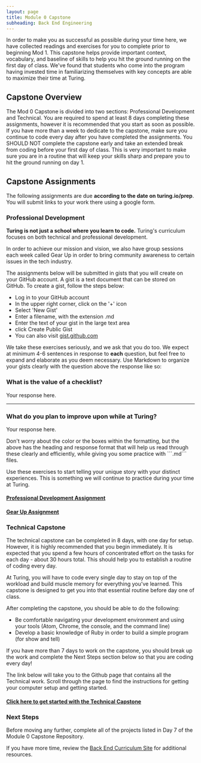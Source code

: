 ```yaml
---
layout: page
title: Module 0 Capstone
subheading: Back End Engineering
---
```


In order to make you as successful as possible during your time here, we have collected readings and exercises for you to complete prior to beginning Mod 1. This capstone helps provide important context, vocabulary, and baseline of skills to help you hit the ground running on the first day of class. We've found that students who come into the program having invested time in familiarizing themselves with key concepts are able to maximize their time at Turing.

## Capstone Overview

The Mod 0 Capstone is divided into two sections: Professional Development and Technical. You are required to spend at least 8 days completing these assignments, however it is recommended that you start as soon as possible. If you have more than a week to dedicate to the capstone, make sure you continue to code every day after you have completed the assignments. You SHOULD NOT complete the capstone early and take an extended break from coding before your first day of class. This is very important to make sure you are in a routine that will keep your skills sharp and prepare you to hit the ground running on day 1.

## Capstone Assignments

The following assignments are due **according to the date on turing.io/prep**. You will submit links to your work there using a google form.

### Professional Development

**Turing is not just a school where you learn to code.** Turing's curriculum focuses on both technical and professional development.

In order to achieve our mission and vision, we also have group sessions each week called Gear Up in order to bring community awareness to certain issues in the tech industry.

The assignments below will be submitted in gists that you will create on your GitHub account. A gist is a text document that can be stored on GitHub. To create a gist, follow the steps below:

* Log in to your GitHub account
* In the upper right corner, click on the '+' icon
* Select 'New Gist'
* Enter a filename, with the extension .md
* Enter the text of your gist in the large text area
* click Create Public Gist
* You can also visit [gist.github.com](https://gist.github.com/)

We take these exercises seriously, and we ask that you do too. We expect at minimum 4-6 sentences in response to **each** question, but feel free to expand and elaborate as you deem necessary. Use Markdown to organize your gists clearly with the question above the response like so:
<div class="try-it">
  <h3>What is the value of a checklist?</h3>
  <p>Your response here.</p>
  <hr>
  <h3>What do you plan to improve upon while at Turing?</h3>
  <p>Your response here.</p>
</div>
 Don't worry about the color or the boxes within the formatting, but the above has the heading and response format that will help us read through these clearly and efficiently, while giving you some practice with ```.md``` files.

 Use these exercises to start telling your unique story with your distinct experiences. This is something we will continue to practice during your time at Turing.

#### [Professional Development Assignment](https://github.com/turingschool/career-development-curriculum/blob/master/module-0-capstone/pd_prework.md)

#### [Gear Up Assignment](https://github.com/turingschool/gear-up/blob/master/pre-work/intro_with_empathy.markdown)

### Technical Capstone

The technical capstone can be completed in 8 days, with one day for setup. However, it is highly recommended that you begin  immediately. It is expected that you spend a few hours of concentrated effort on the tasks for each day - about 30 hours total. This should help you to establish a routine of coding every day.

At Turing, you will have to code every single day to stay on top of the workload and build muscle memory for everything you've learned. This capstone is designed to get you into that essential routine before day one of class.

After completing the capstone, you should be able to do the following:

* Be comfortable navigating your development environment and using your tools (Atom, Chrome, the console, and the command line)
* Develop a basic knowledge of Ruby in order to build a simple program (for show and tell)

If you have more than 7 days to work on the capstone, you should break up the work and complete the Next Steps section below so that you are coding every day!

The link below will take you to the Github page that contains all the Technical work. Scroll through the page to find the instructions for getting your computer setup and getting started.

#### [Click here to get started with the Technical Capstone](https://github.com/turingschool-examples/backend_prework)

### Next Steps

Before moving any further, complete all of the projects listed in Day 7 of the Module 0 Capstone Repository.

If you have more time, review the [Back End Curriculum Site](http://backend.turing.io/) for additional resources.


